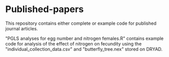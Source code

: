 # Published-papers
This repository contains either complete or example code for published journal articles.

"PGLS analyses for egg number and nitrogen females.R" contains example code for analysis of the effect of nitrogen on fecundity using the "individual_collection_data.csv" and "butterfly_tree.nex" stored on DRYAD.

